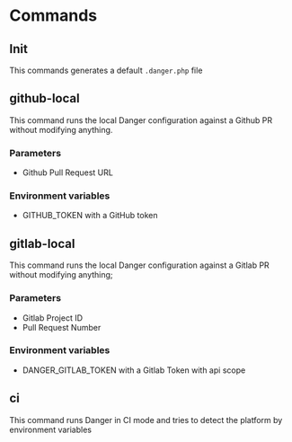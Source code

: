 # Commands

## Init

This commands generates a default `.danger.php` file

## github-local

This command runs the local Danger configuration against a Github PR without modifying anything.

### Parameters

- Github Pull Request URL

### Environment variables

- GITHUB_TOKEN with a GitHub token

## gitlab-local

This command runs the local Danger configuration against a Gitlab PR without modifying anything;

### Parameters

- Gitlab Project ID
- Pull Request Number

### Environment variables

- DANGER_GITLAB_TOKEN with a Gitlab Token with api scope

## ci

This command runs Danger in CI mode and tries to detect the platform by environment variables